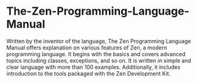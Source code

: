 # The-Zen-Programming-Language-Manual
Written by the inventor of the language, The Zen Programming Language Manual offers explanation on various features of Zen, a modern programming language. It begins with the basics and covers advanced topics including classes, exceptions, and so on. It is written in simple and clear language with more than 100 examples. Additionally, it includes introduction to the tools packaged with the Zen Development Kit.

